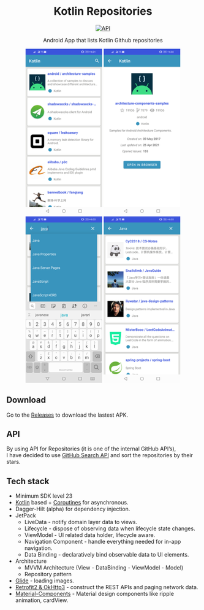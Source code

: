 <h1 align="center"> Kotlin Repositories</h1>

<p align="center">
  <a href="https://android-arsenal.com/api?level=23"><img alt="API" src="https://img.shields.io/badge/API-23%2B-brightgreen.svg?style=flat"/></a>
</p>

<p align="center">  
Android App that lists Kotlin Github repositories
</p>

<p align="center">
<img src="/screenshots/Screen_1.png" width="200"/> <img src="/screenshots/Screen_2.png" width="200"/> <img src="/screenshots/Screen_3.png" width="200"/> <img src="/screenshots/Screen_4.png" width="200"/>
</p>

## Download
Go to the [Releases](https://github.com/yalematta/kotlin-repositories/releases) to download the lastest APK.

## API
By using API for Repositories (it is one of the internal GitHub API’s),
<br />
I have decided to use [GitHub Search API](https://developer.github.com/v3/search/#search-repositories) and sort the repositories by their stars.

## Tech stack
- Minimum SDK level 23
- [Kotlin](https://kotlinlang.org/) based + [Coroutines](https://github.com/Kotlin/kotlinx.coroutines) for asynchronous.
- Dagger-Hilt (alpha) for dependency injection.
- JetPack
  - LiveData - notify domain layer data to views.
  - Lifecycle - dispose of observing data when lifecycle state changes.
  - ViewModel - UI related data holder, lifecycle aware.
  - Navigation Component - handle everything needed for in-app navigation.
  - Data Binding - declaratively bind observable data to UI elements.
- Architecture
  - MVVM Architecture (View - DataBinding - ViewModel - Model)
  - Repository pattern
- [Glide](https://github.com/bumptech/glide) - loading images.
- [Retrofit2 & OkHttp3](https://github.com/square/retrofit) - construct the REST APIs and paging network data.
- [Material-Components](https://github.com/material-components/material-components-android) - Material design components like ripple animation, cardView.


